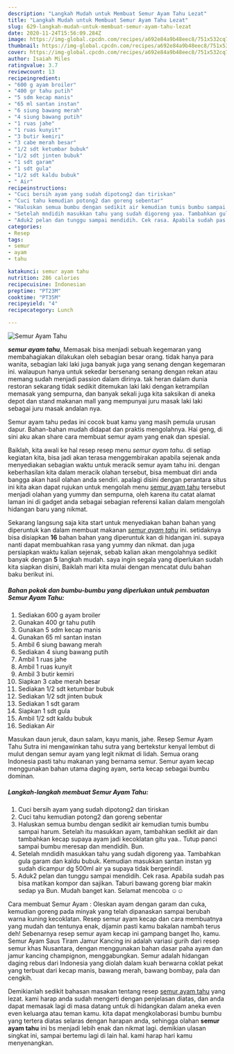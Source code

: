 ```yaml
---
description: "Langkah Mudah untuk Membuat Semur Ayam Tahu Lezat"
title: "Langkah Mudah untuk Membuat Semur Ayam Tahu Lezat"
slug: 629-langkah-mudah-untuk-membuat-semur-ayam-tahu-lezat
date: 2020-11-24T15:56:09.284Z
image: https://img-global.cpcdn.com/recipes/a692e84a9b48eec8/751x532cq70/semur-ayam-tahu-foto-resep-utama.jpg
thumbnail: https://img-global.cpcdn.com/recipes/a692e84a9b48eec8/751x532cq70/semur-ayam-tahu-foto-resep-utama.jpg
cover: https://img-global.cpcdn.com/recipes/a692e84a9b48eec8/751x532cq70/semur-ayam-tahu-foto-resep-utama.jpg
author: Isaiah Miles
ratingvalue: 3.7
reviewcount: 13
recipeingredient:
- "600 g ayam broiler"
- "400 gr tahu putih"
- "5 sdm kecap manis"
- "65 ml santan instan"
- "6 siung bawang merah"
- "4 siung bawang putih"
- "1 ruas jahe"
- "1 ruas kunyit"
- "3 butir kemiri"
- "3 cabe merah besar"
- "1/2 sdt ketumbar bubuk"
- "1/2 sdt jinten bubuk"
- "1 sdt garam"
- "1 sdt gula"
- "1/2 sdt kaldu bubuk"
- " Air"
recipeinstructions:
- "Cuci bersih ayam yang sudah dipotong2 dan tiriskan"
- "Cuci tahu kemudian potong2 dan goreng sebentar"
- "Haluskan semua bumbu dengan sedikit air kemudian tumis bumbu sampai harum. Setelah itu masukkan ayam, tambahkan sedikit air dan tambahkan kecap supaya ayam jadi kecoklatan gitu yaa.. Tutup panci sampai bumbu meresap dan mendidih. Bun."
- "Setelah mndidih masukkan tahu yang sudah digoreng yaa. Tambahkan gula garam dan kaldu bubuk. Kemudian masukkan santan instan yg sudah dicampur dg 500ml air ya supaya tidak bergerindil."
- "Aduk2 pelan dan tunggu sampai mendidih. Cek rasa. Apabila sudah pas bisa matikan kompor dan sajikan. Taburi bawang goreng biar makin sedap ya Bun. Mudah banget kan. Selamat mencoba ☺️☺️"
categories:
- Resep
tags:
- semur
- ayam
- tahu

katakunci: semur ayam tahu 
nutrition: 286 calories
recipecuisine: Indonesian
preptime: "PT23M"
cooktime: "PT35M"
recipeyield: "4"
recipecategory: Lunch

---
```



![Semur Ayam Tahu](https://img-global.cpcdn.com/recipes/a692e84a9b48eec8/751x532cq70/semur-ayam-tahu-foto-resep-utama.jpg)

<b><i>semur ayam tahu</i></b>, Memasak bisa menjadi sebuah kegemaran yang membahagiakan dilakukan oleh sebagian besar orang. tidak hanya para wanita, sebagian laki laki juga banyak juga yang senang dengan kegemaran ini. walaupun hanya untuk sekedar bersenang senang dengan rekan atau memang sudah menjadi passion dalam dirinya. tak heran dalam dunia restoran sekarang tidak sedikit ditemukan laki laki dengan ketrampilan memasak yang sempurna, dan banyak sekali juga kita saksikan di aneka depot dan stand makanan mall yang mempunyai juru masak laki laki sebagai juru masak andalan nya.

Semur ayam tahu pedas ini cocok buat kamu yang masih pemula urusan dapur. Bahan-bahan mudah didapat dan praktis mengolahnya. Hai geng, di sini aku akan share cara membuat semur ayam yang enak dan spesial.

Baiklah, kita awali ke hal resep resep menu <i>semur ayam tahu</i>. di setiap kegiatan kita, bisa jadi akan terasa menggembirakan apabila sejenak anda menyediakan sebagian waktu untuk meracik semur ayam tahu ini. dengan keberhasilan kita dalam meracik olahan tersebut, bisa membuat diri anda bangga akan hasil olahan anda sendiri. apalagi disini dengan perantara situs ini kita akan dapat rujukan untuk mengolah menu <u>semur ayam tahu</u> tersebut menjadi olahan yang yummy dan sempurna, oleh karena itu catat alamat laman ini di gadget anda sebagai sebagian referensi kalian dalam mengolah hidangan baru yang nikmat.


Sekarang langsung saja kita start untuk menyediakan bahan bahan yang diperuntuk kan dalam membuat makanan <u><i>semur ayam tahu</i></u> ini. setidaknya bisa disiapkan <b>16</b> bahan bahan yang diperuntuk kan di hidangan ini. supaya nanti dapat membuahkan rasa yang yummy dan nikmat. dan juga persiapkan waktu kalian sejenak, sebab kalian akan mengolahnya sedikit banyak dengan <b>5</b> langkah mudah. saya ingin segala yang diperlukan sudah kita siapkan disini, Baiklah mari kita mulai dengan mencatat dulu bahan baku berikut ini.

<!--inarticleads1-->

##### Bahan pokok dan bumbu-bumbu yang diperlukan untuk pembuatan Semur Ayam Tahu:

1. Sediakan 600 g ayam broiler
1. Gunakan 400 gr tahu putih
1. Gunakan 5 sdm kecap manis
1. Gunakan 65 ml santan instan
1. Ambil 6 siung bawang merah
1. Sediakan 4 siung bawang putih
1. Ambil 1 ruas jahe
1. Ambil 1 ruas kunyit
1. Ambil 3 butir kemiri
1. Siapkan 3 cabe merah besar
1. Sediakan 1/2 sdt ketumbar bubuk
1. Sediakan 1/2 sdt jinten bubuk
1. Sediakan 1 sdt garam
1. Siapkan 1 sdt gula
1. Ambil 1/2 sdt kaldu bubuk
1. Sediakan  Air


Masukan daun jeruk, daun salam, kayu manis, jahe. Resep Semur Ayam Tahu Sutra ini mengawinkan tahu sutra yang bertekstur kenyal lembut di mulut dengan semur ayam yang legit nikmat di lidah. Semua orang Indonesia pasti tahu makanan yang bernama semur. Semur ayam kecap menggunakan bahan utama daging ayam, serta kecap sebagai bumbu dominan. 

<!--inarticleads2-->

##### Langkah-langkah membuat Semur Ayam Tahu:

1. Cuci bersih ayam yang sudah dipotong2 dan tiriskan
1. Cuci tahu kemudian potong2 dan goreng sebentar
1. Haluskan semua bumbu dengan sedikit air kemudian tumis bumbu sampai harum. Setelah itu masukkan ayam, tambahkan sedikit air dan tambahkan kecap supaya ayam jadi kecoklatan gitu yaa.. Tutup panci sampai bumbu meresap dan mendidih. Bun.
1. Setelah mndidih masukkan tahu yang sudah digoreng yaa. Tambahkan gula garam dan kaldu bubuk. Kemudian masukkan santan instan yg sudah dicampur dg 500ml air ya supaya tidak bergerindil.
1. Aduk2 pelan dan tunggu sampai mendidih. Cek rasa. Apabila sudah pas bisa matikan kompor dan sajikan. Taburi bawang goreng biar makin sedap ya Bun. Mudah banget kan. Selamat mencoba ☺️☺️


Cara membuat Semur Ayam : Oleskan ayam dengan garam dan cuka, kemudian goreng pada minyak yang telah dipanaskan sampai berubah warna kuning kecoklatan. Resep semur ayam kecap dan cara membuatnya yang mudah dan tentunya enak, dijamin pasti kamu bakalan nambah terus deh! Sebenarnya resep semur ayam kecap ini gampang banget lho, kamu. Semur Ayam Saus Tiram Jamur Kancing ini adalah variasi gurih dari resep semur khas Nusantara, dengan menggunakan bahan dasar paha ayam dan jamur kancing champignon, menggabungkan. Semur adalah hidangan daging rebus dari Indonesia yang diolah dalam kuah berwarna coklat pekat yang terbuat dari kecap manis, bawang merah, bawang bombay, pala dan cengkih. 

Demikianlah sedikit bahasan masakan tentang resep <u>semur ayam tahu</u> yang lezat. kami harap anda sudah mengerti dengan penjelasan diatas, dan anda dapat memasak lagi di masa datang untuk di hidangkan dalam aneka even even keluarga atau teman kamu. kita dapat mengkolaborasi bumbu bumbu yang tertera diatas selaras dengan harapan anda, sehingga olahan <b>semur ayam tahu</b> ini bs menjadi lebih enak dan nikmat lagi. demikian ulasan singkat ini, sampai bertemu lagi di lain hal. kami harap hari kamu menyenangkan.
